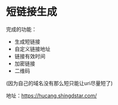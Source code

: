 # 短链接生成

完成的功能：

- 生成短链接
- 自定义链接地址
- 链接有效时间
- 加密链接
- 二维码

(因为自己的域名没有那么短只能让uri尽量短了)

地址：https://hucang.shingdstar.com/
